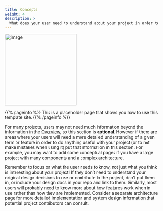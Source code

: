 ```yaml
---
title: Concepts
weight: 4
description: >
  What does your user need to understand about your project in order to use it - or potentially contribute to it?
---
```


<img width="235" alt="image" src="https://github.com/dfocusgpt/dfocusgpt.github.io/assets/143764176/2fa76cdf-41e7-499a-af70-1cd1ac7522ec">

{{% pageinfo %}}
This is a placeholder page that shows you how to use this template site.
{{% /pageinfo %}}

For many projects, users may not need much information beyond the information in the [Overview](/docs/overview/), so this section is **optional**. However if there are areas where your users will need a more detailed understanding of a given term or feature in order to do anything useful with your project (or to not make mistakes when using it) put that information in this section. For example, you may want to add some conceptual pages if you have a large project with many components and a complex architecture.

Remember to focus on what the user needs to know, not just what you think is interesting about your project! If they don’t need to understand your original design decisions to use or contribute to the project, don’t put them in, or include your design docs in your repo and link to them. Similarly, most users will probably need to know more about how features work when in use rather than how they are implemented. Consider a separate architecture page for more detailed implementation and system design information that potential project contributors can consult.
